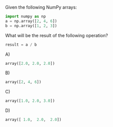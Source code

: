 Given the following NumPy arrays:

```python
import numpy as np
a = np.array([2, 4, 6])
b = np.array([1, 2, 3])
```

What will be the result of the following operation?

```python
result = a / b
```

A) 
```python
array([2.0, 2.0, 2.0])
```

B) 
```python
array([2, 4, 6])
```

C) 
```python
array([1.0, 2.0, 3.0])
```

D) 
```python
array([ 1.0,  2.0,  2.0])
```

<!-- Answer: A) -->